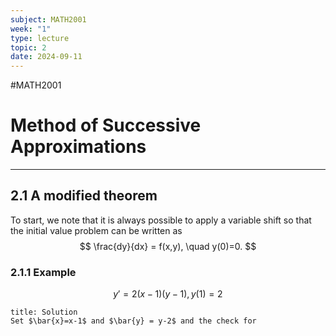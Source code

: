 ```yaml
---
subject: MATH2001
week: "1"
type: lecture
topic: 2
date: 2024-09-11
---
```


#MATH2001

# Method of Successive Approximations
---

## 2.1 A modified theorem

To start, we note that it is always possible to apply a variable shift so that the initial value problem can be written as
$$
\frac{dy}{dx} = f(x,y), \quad y(0)=0.
$$
### 2.1.1 Example
$$
y'=2(x-1)(y-1),y(1) =2
$$
```ad-question
title: Solution
Set $\bar{x}=x-1$ and $\bar{y} = y-2$ and the check for 

```

